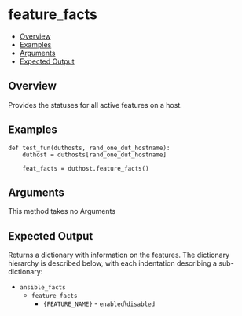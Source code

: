 # feature_facts

- [Overview](#overview)
- [Examples](#examples)
- [Arguments](#arguments)
- [Expected Output](#expected-output)

## Overview
Provides the statuses for all active features on a host.

## Examples
```
def test_fun(duthosts, rand_one_dut_hostname):
    duthost = duthosts[rand_one_dut_hostname]

    feat_facts = duthost.feature_facts()
```

## Arguments
This method takes no Arguments

## Expected Output
Returns a dictionary with information on the features. The dictionary hierarchy is described below, with each indentation describing a sub-dictionary:

- `ansible_facts`
    - `feature_facts`
        - `{FEATURE_NAME}` - `enabled`\\`disabled`

